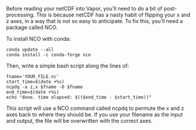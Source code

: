 Before reading your netCDF into Vapor, you'll need to do a bit of post-processing. This is because netCDF has a nasty habit of flipping your x and z axes,
in a way that is not so easy to anticipate. To fix this, you'll need a package called NCO.

To install NCO with conda:

```
conda update --all
conda install -c conda-forge nco
```

Then, write a simple bash script along the lines of:

```
fname='YOUR_FILE.nc'
start_time=$(date +%s)
ncpdq -a z,x $fname -O $fname 
end_time=$(date +%s)
echo "done. time elapsed: $(($end_time - $start_time))"
```

This script will use a NCO command called ncpdq to permute the x and z axes back to where they should be. If you use your filename as the input and output,
the file will be overwritten with the correct axes. 
